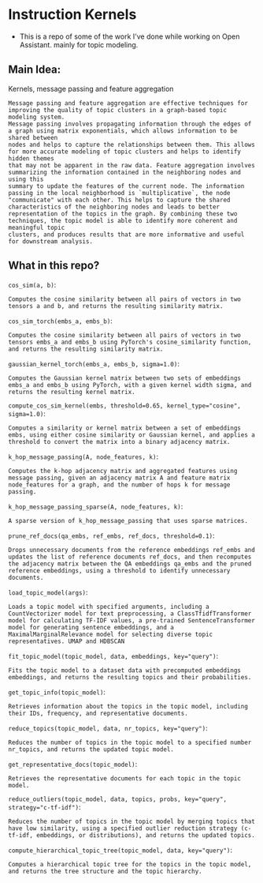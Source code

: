 # Instruction Kernels

- This is a repo of some of the work I've done while working on Open Assistant. mainly for topic modeling.


## Main Idea:
Kernels, message passing and feature aggregation
```
Message passing and feature aggregation are effective techniques for improving the quality of topic clusters in a graph-based topic modeling system. 
Message passing involves propagating information through the edges of a graph using matrix exponentials, which allows information to be shared between 
nodes and helps to capture the relationships between them. This allows for more accurate modeling of topic clusters and helps to identify hidden themes 
that may not be apparent in the raw data. Feature aggregation involves summarizing the information contained in the neighboring nodes and using this 
summary to update the features of the current node. The information passing in the local neighborhood is `multiplicative`, the node "communicate" with each other. This helps to capture the shared characteristics of the neighboring nodes and leads to better 
representation of the topics in the graph. By combining these two techniques, the topic model is able to identify more coherent and meaningful topic 
clusters, and produces results that are more informative and useful for downstream analysis.
```

## What in this repo?
`cos_sim(a, b)`: 
```
Computes the cosine similarity between all pairs of vectors in two tensors a and b, and returns the resulting similarity matrix.
```
`cos_sim_torch(embs_a, embs_b)`:
```
Computes the cosine similarity between all pairs of vectors in two tensors embs_a and embs_b using PyTorch's cosine_similarity function, and returns the resulting similarity matrix.
```
`gaussian_kernel_torch(embs_a, embs_b, sigma=1.0)`: 
```
Computes the Gaussian kernel matrix between two sets of embeddings embs_a and embs_b using PyTorch, with a given kernel width sigma, and returns the resulting kernel matrix.
```
`compute_cos_sim_kernel(embs, threshold=0.65, kernel_type="cosine", sigma=1.0)`: 
```
Computes a similarity or kernel matrix between a set of embeddings embs, using either cosine similarity or Gaussian kernel, and applies a threshold to convert the matrix into a binary adjacency matrix.
```
`k_hop_message_passing(A, node_features, k)`: 
```
Computes the k-hop adjacency matrix and aggregated features using message passing, given an adjacency matrix A and feature matrix node_features for a graph, and the number of hops k for message passing.
```
`k_hop_message_passing_sparse(A, node_features, k)`: 
```
A sparse version of k_hop_message_passing that uses sparse matrices.
```
`prune_ref_docs(qa_embs, ref_embs, ref_docs, threshold=0.1)`: 
```
Drops unnecessary documents from the reference embeddings ref_embs and updates the list of reference documents ref_docs, and then recomputes the adjacency matrix between the QA embeddings qa_embs and the pruned reference embeddings, using a threshold to identify unnecessary documents.
```
`load_topic_model(args)`: 
```
Loads a topic model with specified arguments, including a CountVectorizer model for text preprocessing, a ClassTfidfTransformer model for calculating TF-IDF values, a pre-trained SentenceTransformer model for generating sentence embeddings, and a MaximalMarginalRelevance model for selecting diverse topic representatives. UMAP and HDBSCAN
```
`fit_topic_model(topic_model, data, embeddings, key="query")`: 
```
Fits the topic model to a dataset data with precomputed embeddings embeddings, and returns the resulting topics and their probabilities.
```
`get_topic_info(topic_model)`: 
```
Retrieves information about the topics in the topic model, including their IDs, frequency, and representative documents.
```
`reduce_topics(topic_model, data, nr_topics, key="query")`: 
```
Reduces the number of topics in the topic model to a specified number nr_topics, and returns the updated topic model.
```
`get_representative_docs(topic_model)`: 
```
Retrieves the representative documents for each topic in the topic model.
```
`reduce_outliers(topic_model, data, topics, probs, key="query", strategy="c-tf-idf")`: 
```
Reduces the number of topics in the topic model by merging topics that have low similarity, using a specified outlier reduction strategy (c-tf-idf, embeddings, or distributions), and returns the updated topics.
```
`compute_hierarchical_topic_tree(topic_model, data, key="query")`: 
```
Computes a hierarchical topic tree for the topics in the topic model, and returns the tree structure and the topic hierarchy.
```
